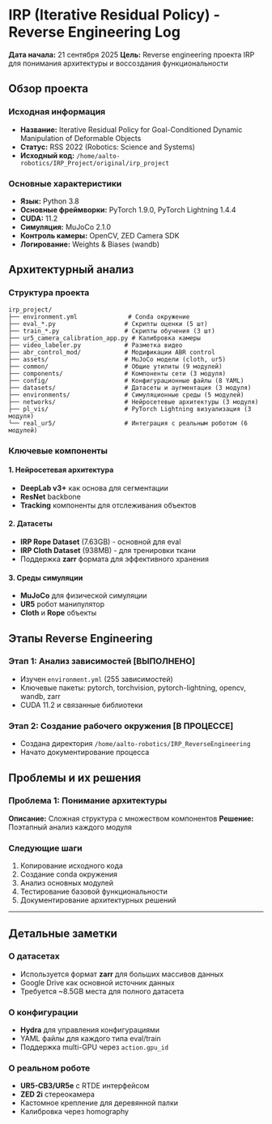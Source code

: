 # IRP (Iterative Residual Policy) - Reverse Engineering Log

**Дата начала:** 21 сентября 2025
**Цель:** Reverse engineering проекта IRP для понимания архитектуры и воссоздания функциональности

## Обзор проекта

### Исходная информация
- **Название:** Iterative Residual Policy for Goal-Conditioned Dynamic Manipulation of Deformable Objects
- **Статус:** RSS 2022 (Robotics: Science and Systems)
- **Исходный код:** `/home/aalto-robotics/IRP_Project/original/irp_project`

### Основные характеристики
- **Язык:** Python 3.8
- **Основные фреймворки:** PyTorch 1.9.0, PyTorch Lightning 1.4.4
- **CUDA:** 11.2
- **Симуляция:** MuJoCo 2.1.0
- **Контроль камеры:** OpenCV, ZED Camera SDK
- **Логирование:** Weights & Biases (wandb)

## Архитектурный анализ

### Структура проекта
```
irp_project/
├── environment.yml              # Conda окружение
├── eval_*.py                   # Скрипты оценки (5 шт)
├── train_*.py                  # Скрипты обучения (3 шт)
├── ur5_camera_calibration_app.py # Калибровка камеры
├── video_labeler.py            # Разметка видео
├── abr_control_mod/            # Модификации ABR control
├── assets/                     # MuJoCo модели (cloth, ur5)
├── common/                     # Общие утилиты (9 модулей)
├── components/                 # Компоненты сети (3 модуля)
├── config/                     # Конфигурационные файлы (8 YAML)
├── datasets/                   # Датасеты и аугментация (3 модуля)
├── environments/               # Симуляционные среды (5 модулей)
├── networks/                   # Нейросетевые архитектуры (3 модуля)
├── pl_vis/                     # PyTorch Lightning визуализация (3 модуля)
└── real_ur5/                   # Интеграция с реальным роботом (6 модулей)
```

### Ключевые компоненты

#### 1. Нейросетевая архитектура
- **DeepLab v3+** как основа для сегментации
- **ResNet** backbone
- **Tracking** компоненты для отслеживания объектов

#### 2. Датасеты
- **IRP Rope Dataset** (7.63GB) - основной для eval
- **IRP Cloth Dataset** (938MB) - для тренировки ткани
- Поддержка **zarr** формата для эффективного хранения

#### 3. Среды симуляции
- **MuJoCo** для физической симуляции
- **UR5** робот манипулятор
- **Cloth** и **Rope** объекты

## Этапы Reverse Engineering

### Этап 1: Анализ зависимостей [ВЫПОЛНЕНО]
- Изучен `environment.yml` (255 зависимостей)
- Ключевые пакеты: pytorch, torchvision, pytorch-lightning, opencv, wandb, zarr
- CUDA 11.2 и связанные библиотеки

### Этап 2: Создание рабочего окружения [В ПРОЦЕССЕ]
- Создана директория `/home/aalto-robotics/IRP_ReverseEngineering`
- Начато документирование процесса

## Проблемы и их решения

### Проблема 1: Понимание архитектуры
**Описание:** Сложная структура с множеством компонентов
**Решение:** Поэтапный анализ каждого модуля

### Следующие шаги
1. Копирование исходного кода
2. Создание conda окружения
3. Анализ основных модулей
4. Тестирование базовой функциональности
5. Документирование архитектурных решений

---

## Детальные заметки

### О датасетах
- Используется формат **zarr** для больших массивов данных
- Google Drive как основной источник данных
- Требуется ~8.5GB места для полного датасета

### О конфигурации
- **Hydra** для управления конфигурациями
- YAML файлы для каждого типа eval/train
- Поддержка multi-GPU через `action.gpu_id`

### О реальном роботе
- **UR5-CB3/UR5e** с RTDE интерфейсом
- **ZED 2i** стереокамера
- Кастомное крепление для деревянной палки
- Калибровка через homography
